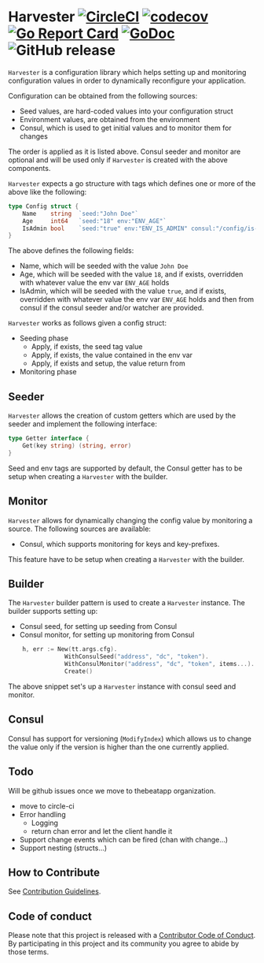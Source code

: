 # Harvester [![CircleCI](https://circleci.com/gh/thebeatapp/harvester.svg?style=svg)](https://circleci.com/gh/thebeatapp/harvester) [![codecov](https://codecov.io/gh/thebeatapp/harvester/branch/master/graph/badge.svg)](https://codecov.io/gh/thebeatapp/harvester) [![Go Report Card](https://goreportcard.com/badge/github.com/thebeatapp/harvester)](https://goreportcard.com/report/github.com/thebeatapp/harvester) [![GoDoc](https://godoc.org/github.com/thebeatapp/harvester?status.svg)](https://godoc.org/github.com/thebeatapp/harvester) ![GitHub release](https://img.shields.io/github/release/thebeatapp/harvester.svg)

`Harvester` is a configuration library which helps setting up and monitoring configuration values in order to dynamically
reconfigure your application.

Configuration can be obtained from the following sources:

- Seed values, are hard-coded values into your configuration struct
- Environment values, are obtained from the environment
- Consul, which is used to get initial values and to monitor them for changes

The order is applied as it is listed above. Consul seeder and monitor are optional and will be used only if `Harvester` is created with the above components.

`Harvester` expects a go structure with tags which defines one or more of the above like the following:

```go
type Config struct {
    Name    string  `seed:"John Doe"`
    Age     int64   `seed:"18" env:"ENV_AGE"`
    IsAdmin bool    `seed:"true" env:"ENV_IS_ADMIN" consul:"/config/is-admin"`
}
```

The above defines the following fields:

- Name, which will be seeded with the value `John Doe`
- Age, which will be seeded with the value `18`, and if exists, overridden with whatever value the env var `ENV_AGE` holds
- IsAdmin, which will be seeded with the value `true`, and if exists, overridden with whatever value the env var `ENV_AGE` holds and then from consul if the consul seeder and/or watcher are provided.

`Harvester` works as follows given a config struct:

- Seeding phase
  - Apply, if exists, the seed tag value
  - Apply, if exists, the value contained in the env var
  - Apply, if exists and setup, the value return from
- Monitoring phase

## Seeder

`Harvester` allows the creation of custom getters which are used by the seeder and implement the following interface:

```go
type Getter interface {
    Get(key string) (string, error)
}
```

Seed and env tags are supported by default, the Consul getter has to be setup when creating a `Harvester` with the builder.

## Monitor

`Harvester` allows for dynamically changing the config value by monitoring a source. The following sources are available:

- Consul, which supports monitoring for keys and key-prefixes.

This feature have to be setup when creating a `Harvester` with the builder.

## Builder

The `Harvester` builder pattern is used to create a `Harvester` instance. The builder supports setting up:

- Consul seed, for setting up seeding from Consul
- Consul monitor, for setting up monitoring from Consul

```go
    h, err := New(tt.args.cfg).
                WithConsulSeed("address", "dc", "token").
                WithConsulMonitor("address", "dc", "token", items...).
                Create()
```

The above snippet set's up a `Harvester` instance with consul seed and monitor.

## Consul

Consul has support for versioning (`ModifyIndex`) which allows us to change the value only if the version is higher than the one currently applied.

## Todo

Will be github issues once we move to thebeatapp organization.

- move to circle-ci
- Error handling
  - Logging
  - return chan error and let the client handle it
- Support change events which can be fired (chan with change...)
- Support nesting (structs...)

## How to Contribute

See [Contribution Guidelines](CONTRIBUTE.md).

## Code of conduct

Please note that this project is released with a [Contributor Code of Conduct](https://www.contributor-covenant.org/adopters). By participating in this project and its community you agree to abide by those terms.